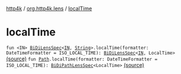 [http4k](../index.md) / [org.http4k.lens](index.md) / [localTime](./local-time.md)

# localTime

`fun <IN> `[`BiDiLensSpec`](-bi-di-lens-spec/index.md)`<`[`IN`](local-time.md#IN)`, `[`String`](https://kotlinlang.org/api/latest/jvm/stdlib/kotlin/-string/index.html)`>.localTime(formatter: DateTimeFormatter = ISO_LOCAL_TIME): `[`BiDiLensSpec`](-bi-di-lens-spec/index.md)`<`[`IN`](local-time.md#IN)`, LocalTime>` [(source)](https://github.com/http4k/http4k/blob/master/http4k-core/src/main/kotlin/org/http4k/lens/lensSpec.kt#L234)
`fun `[`Path`](-path/index.md)`.localTime(formatter: DateTimeFormatter = ISO_LOCAL_TIME): `[`BiDiPathLensSpec`](-bi-di-path-lens-spec/index.md)`<LocalTime>` [(source)](https://github.com/http4k/http4k/blob/master/http4k-core/src/main/kotlin/org/http4k/lens/path.kt#L114)